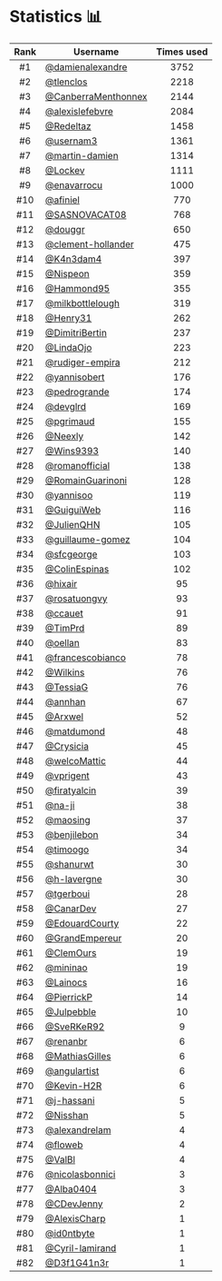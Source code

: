 # Statistics 📊

|Rank|Username|Times used|
:--------:|--------|:--------:|
|#1|[@damienalexandre](https://github.com/damienalexandre)|3752|
|#2|[@tlenclos](https://github.com/tlenclos)|2218|
|#3|[@CanberraMenthonnex](https://github.com/CanberraMenthonnex)|2144|
|#4|[@alexislefebvre](https://github.com/alexislefebvre)|2084|
|#5|[@Redeltaz](https://github.com/Redeltaz)|1458|
|#6|[@usernam3](https://github.com/usernam3)|1361|
|#7|[@martin-damien](https://github.com/martin-damien)|1314|
|#8|[@Lockev](https://github.com/Lockev)|1111|
|#9|[@enavarrocu](https://github.com/enavarrocu)|1000|
|#10|[@afiniel](https://github.com/afiniel)|770|
|#11|[@SASNOVACAT08](https://github.com/SASNOVACAT08)|768|
|#12|[@douggr](https://github.com/douggr)|650|
|#13|[@clement-hollander](https://github.com/clement-hollander)|475|
|#14|[@K4n3dam4](https://github.com/K4n3dam4)|397|
|#15|[@Nispeon](https://github.com/Nispeon)|359|
|#16|[@Hammond95](https://github.com/Hammond95)|355|
|#17|[@milkbottlelough](https://github.com/milkbottlelough)|319|
|#18|[@Henry31](https://github.com/Henry31)|262|
|#19|[@DimitriBertin](https://github.com/DimitriBertin)|237|
|#20|[@LindaOjo](https://github.com/LindaOjo)|223|
|#21|[@rudiger-empira](https://github.com/rudiger-empira)|212|
|#22|[@yannisobert](https://github.com/yannisobert)|176|
|#23|[@pedrogrande](https://github.com/pedrogrande)|174|
|#24|[@devglrd](https://github.com/devglrd)|169|
|#25|[@pgrimaud](https://github.com/pgrimaud)|155|
|#26|[@Neexly](https://github.com/Neexly)|142|
|#27|[@Wins9393](https://github.com/Wins9393)|140|
|#28|[@romanofficial](https://github.com/romanofficial)|138|
|#29|[@RomainGuarinoni](https://github.com/RomainGuarinoni)|128|
|#30|[@yannisoo](https://github.com/yannisoo)|119|
|#31|[@GuiguiWeb](https://github.com/GuiguiWeb)|116|
|#32|[@JulienQHN](https://github.com/JulienQHN)|105|
|#33|[@guillaume-gomez](https://github.com/guillaume-gomez)|104|
|#34|[@sfcgeorge](https://github.com/sfcgeorge)|103|
|#35|[@ColinEspinas](https://github.com/ColinEspinas)|102|
|#36|[@hixair](https://github.com/hixair)|95|
|#37|[@rosatuongvy](https://github.com/rosatuongvy)|93|
|#38|[@ccauet](https://github.com/ccauet)|91|
|#39|[@TimPrd](https://github.com/TimPrd)|89|
|#40|[@oellan](https://github.com/oellan)|83|
|#41|[@francescobianco](https://github.com/francescobianco)|78|
|#42|[@Wilkins](https://github.com/Wilkins)|76|
|#43|[@TessiaG](https://github.com/TessiaG)|76|
|#44|[@annhan](https://github.com/annhan)|67|
|#45|[@Arxwel](https://github.com/Arxwel)|52|
|#46|[@matdumond](https://github.com/matdumond)|48|
|#47|[@Crysicia](https://github.com/Crysicia)|45|
|#48|[@welcoMattic](https://github.com/welcoMattic)|44|
|#49|[@vprigent](https://github.com/vprigent)|43|
|#50|[@firatyalcin](https://github.com/firatyalcin)|39|
|#51|[@na-ji](https://github.com/na-ji)|38|
|#52|[@maosing](https://github.com/maosing)|37|
|#53|[@benjilebon](https://github.com/benjilebon)|34|
|#54|[@timoogo](https://github.com/timoogo)|34|
|#55|[@shanurwt](https://github.com/shanurwt)|30|
|#56|[@h-lavergne](https://github.com/h-lavergne)|30|
|#57|[@tgerboui](https://github.com/tgerboui)|28|
|#58|[@CanarDev](https://github.com/CanarDev)|27|
|#59|[@EdouardCourty](https://github.com/EdouardCourty)|22|
|#60|[@GrandEmpereur](https://github.com/GrandEmpereur)|20|
|#61|[@ClemOurs](https://github.com/ClemOurs)|19|
|#62|[@mininao](https://github.com/mininao)|19|
|#63|[@Lainocs](https://github.com/Lainocs)|16|
|#64|[@PierrickP](https://github.com/PierrickP)|14|
|#65|[@Julpebble](https://github.com/Julpebble)|10|
|#66|[@SveRKeR92](https://github.com/SveRKeR92)|9|
|#67|[@renanbr](https://github.com/renanbr)|6|
|#68|[@MathiasGilles](https://github.com/MathiasGilles)|6|
|#69|[@angulartist](https://github.com/angulartist)|6|
|#70|[@Kevin-H2R](https://github.com/Kevin-H2R)|6|
|#71|[@j-hassani](https://github.com/j-hassani)|5|
|#72|[@Nisshan](https://github.com/Nisshan)|5|
|#73|[@alexandrelam](https://github.com/alexandrelam)|4|
|#74|[@floweb](https://github.com/floweb)|4|
|#75|[@ValBl](https://github.com/ValBl)|4|
|#76|[@nicolasbonnici](https://github.com/nicolasbonnici)|3|
|#77|[@Alba0404](https://github.com/Alba0404)|3|
|#78|[@CDevJenny](https://github.com/CDevJenny)|2|
|#79|[@AlexisCharp](https://github.com/AlexisCharp)|1|
|#80|[@id0ntbyte](https://github.com/id0ntbyte)|1|
|#81|[@Cyril-lamirand](https://github.com/Cyril-lamirand)|1|
|#82|[@D3f1G41n3r](https://github.com/D3f1G41n3r)|1|
